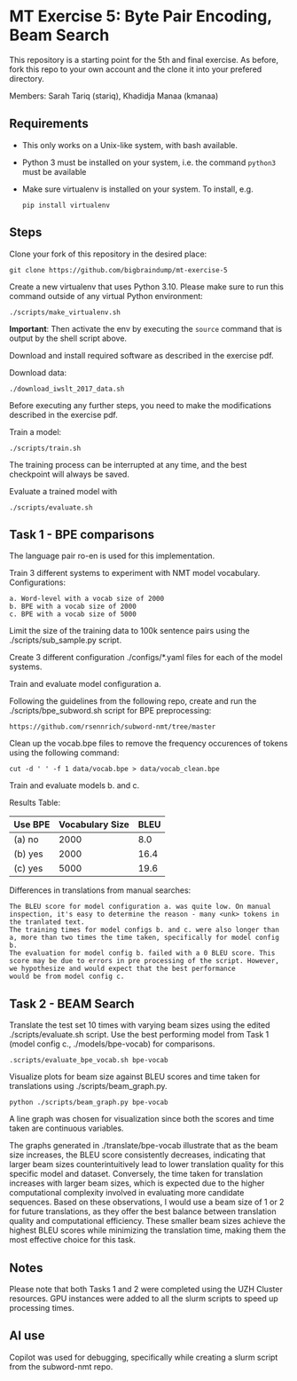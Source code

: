 # MT Exercise 5: Byte Pair Encoding, Beam Search
This repository is a starting point for the 5th and final exercise. As before, fork this repo to your own account and the clone it into your prefered directory.

Members: Sarah Tariq (stariq), Khadidja Manaa (kmanaa)

## Requirements

- This only works on a Unix-like system, with bash available.
- Python 3 must be installed on your system, i.e. the command `python3` must be available
- Make sure virtualenv is installed on your system. To install, e.g.

    `pip install virtualenv`

## Steps

Clone your fork of this repository in the desired place:

    git clone https://github.com/bigbraindump/mt-exercise-5

Create a new virtualenv that uses Python 3.10. Please make sure to run this command outside of any virtual Python environment:

    ./scripts/make_virtualenv.sh

**Important**: Then activate the env by executing the `source` command that is output by the shell script above.

Download and install required software as described in the exercise pdf.

Download data:

    ./download_iwslt_2017_data.sh
    
Before executing any further steps, you need to make the modifications described in the exercise pdf.

Train a model:

    ./scripts/train.sh

The training process can be interrupted at any time, and the best checkpoint will always be saved.

Evaluate a trained model with

    ./scripts/evaluate.sh
    

## Task 1 - BPE comparisons

The language pair ro-en is used for this implementation.

Train 3 different systems to experiment with NMT model vocabulary. Configurations:

    a. Word-level with a vocab size of 2000
    b. BPE with a vocab size of 2000
    c. BPE with a vocab size of 5000
    
Limit the size of the training data to 100k sentence pairs using the ./scripts/sub_sample.py script.

Create 3 different configuration ./configs/*.yaml files for each of the model systems.

Train and evaluate model configuration a.

Following the guidelines from the following repo, create and run the ./scripts/bpe_subword.sh script for BPE preprocessing:
    
    https://github.com/rsennrich/subword-nmt/tree/master
    
Clean up the vocab.bpe files to remove the frequency occurences of tokens using the following command:

    cut -d ' ' -f 1 data/vocab.bpe > data/vocab_clean.bpe

Train and evaluate models b. and c. 

Results Table:

| Use BPE | Vocabulary Size | BLEU |
|---------|-----------------|------|
| (a) no  | 2000            | 8.0 |
| (b) yes | 2000            | 16.4 |
| (c) yes | 5000            | 19.6 |

Differences in translations from manual searches:

    The BLEU score for model configuration a. was quite low. On manual inspection, it's easy to determine the reason - many <unk> tokens in the tranlated text. 
    The training times for model configs b. and c. were also longer than a, more than two times the time taken, specifically for model config b.
    The evaluation for model config b. failed with a 0 BLEU score. This score may be due to errors in pre processing of the script. However, we hypothesize and would expect that the best performance
    would be from model config c.
    

## Task 2 - BEAM Search

Translate the test set 10 times with varying beam sizes using the edited ./scripts/evaluate.sh script. Use the best performing model from Task 1 (model config c., ./models/bpe-vocab) for comparisons.

    .scripts/evaluate_bpe_vocab.sh bpe-vocab

Visualize plots for beam size against BLEU scores and time taken for translations using ./scripts/beam_graph.py.

    python ./scripts/beam_graph.py bpe-vocab

A line graph was chosen for visualization since both the scores and time taken are continuous variables.

The graphs generated in ./translate/bpe-vocab illustrate that as the beam size increases, the BLEU score consistently decreases, indicating that larger beam sizes counterintuitively lead to lower translation quality for this specific model and dataset. Conversely, the time taken for translation increases with larger beam sizes, which is expected due to the higher computational complexity involved in evaluating more candidate sequences. Based on these observations, I would use a beam size of 1 or 2 for future translations, as they offer the best balance between translation quality and computational efficiency. These smaller beam sizes achieve the highest BLEU scores while minimizing the translation time, making them the most effective choice for this task.

## Notes

Please note that both Tasks 1 and 2 were completed using the UZH Cluster resources. GPU instances were added to all the slurm scripts to speed up processing times.

## AI use

Copilot was used for debugging, specifically while creating a slurm script from the subword-nmt repo. 
